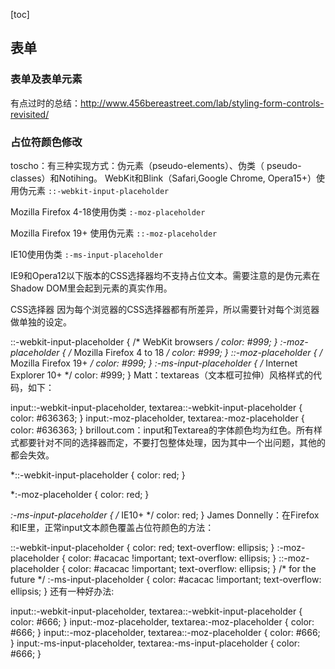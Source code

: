 [toc]

## 表单

### 表单及表单元素

有点过时的总结：http://www.456bereastreet.com/lab/styling-form-controls-revisited/

### 占位符颜色修改

toscho：有三种实现方式：伪元素（pseudo-elements）、伪类（ pseudo-classes）和Notihing。
WebKit和Blink（Safari,Google Chrome, Opera15+）使用伪元素
`::-webkit-input-placeholder`

Mozilla Firefox 4-18使用伪类
`:-moz-placeholder`

Mozilla Firefox 19+ 使用伪元素
`::-moz-placeholder`

IE10使用伪类
`:-ms-input-placeholder`

IE9和Opera12以下版本的CSS选择器均不支持占位文本。需要注意的是伪元素在Shadow DOM里会起到元素的真实作用。

CSS选择器
因为每个浏览器的CSS选择器都有所差异，所以需要针对每个浏览器做单独的设定。

::-webkit-input-placeholder { /* WebKit browsers */
    color:    #999;
}
:-moz-placeholder { /* Mozilla Firefox 4 to 18 */
    color:    #999;
}
::-moz-placeholder { /* Mozilla Firefox 19+ */
    color:    #999;
}
:-ms-input-placeholder { /* Internet Explorer 10+ */
    color:    #999;
}
Matt：textareas（文本框可拉伸）风格样式的代码，如下：

input::-webkit-input-placeholder, textarea::-webkit-input-placeholder {
  color: #636363;
}
input:-moz-placeholder, textarea:-moz-placeholder {
  color: #636363;
}
brillout.com：input和Textarea的字体颜色均为红色。所有样式都要针对不同的选择器而定，不要打包整体处理，因为其中一个出问题，其他的都会失效。

*::-webkit-input-placeholder {
    color: red;
}

*:-moz-placeholder {
    color: red;
}

*:-ms-input-placeholder {
    /* IE10+ */
    color: red;
}
James Donnelly：在Firefox和IE里，正常input文本颜色覆盖占位符颜色的方法：

::-webkit-input-placeholder { 
    color: red; text-overflow: ellipsis; 
}
:-moz-placeholder { 
    color: #acacac !important; text-overflow: ellipsis; 
}
::-moz-placeholder { 
    color: #acacac !important; text-overflow: ellipsis; 
} /* for the future */
:-ms-input-placeholder { 
    color: #acacac !important; text-overflow: ellipsis; 
}
还有一种好办法:

input::-webkit-input-placeholder, textarea::-webkit-input-placeholder { 
    color:    #666;
}
input:-moz-placeholder, textarea:-moz-placeholder { 
    color:    #666;
}
input::-moz-placeholder, textarea::-moz-placeholder { 
    color:    #666;
}
input:-ms-input-placeholder, textarea:-ms-input-placeholder { 
    color:    #666;
}